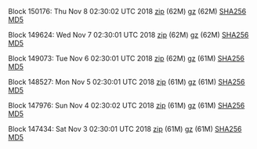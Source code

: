 Block 150176: Thu Nov  8 02:30:02 UTC 2018 [zip](https://files.01coin.io/mainnet/2018-11-08/bootstrap.dat.zip) (62M) [gz](https://files.01coin.io/mainnet/2018-11-08/bootstrap.dat.tar.gz) (62M) [SHA256](https://files.01coin.io/mainnet/2018-11-08/sha256.txt) [MD5](https://files.01coin.io/mainnet/2018-11-08/md5.txt)

Block 149624: Wed Nov  7 02:30:01 UTC 2018 [zip](https://files.01coin.io/mainnet/2018-11-07/bootstrap.dat.zip) (62M) [gz](https://files.01coin.io/mainnet/2018-11-07/bootstrap.dat.tar.gz) (62M) [SHA256](https://files.01coin.io/mainnet/2018-11-07/sha256.txt) [MD5](https://files.01coin.io/mainnet/2018-11-07/md5.txt)

Block 149073: Tue Nov  6 02:30:01 UTC 2018 [zip](https://files.01coin.io/mainnet/2018-11-06/bootstrap.dat.zip) (62M) [gz](https://files.01coin.io/mainnet/2018-11-06/bootstrap.dat.tar.gz) (61M) [SHA256](https://files.01coin.io/mainnet/2018-11-06/sha256.txt) [MD5](https://files.01coin.io/mainnet/2018-11-06/md5.txt)

Block 148527: Mon Nov  5 02:30:01 UTC 2018 [zip](https://files.01coin.io/mainnet/2018-11-05/bootstrap.dat.zip) (61M) [gz](https://files.01coin.io/mainnet/2018-11-05/bootstrap.dat.tar.gz) (61M) [SHA256](https://files.01coin.io/mainnet/2018-11-05/sha256.txt) [MD5](https://files.01coin.io/mainnet/2018-11-05/md5.txt)

Block 147976: Sun Nov  4 02:30:02 UTC 2018 [zip](https://files.01coin.io/mainnet/2018-11-04/bootstrap.dat.zip) (61M) [gz](https://files.01coin.io/mainnet/2018-11-04/bootstrap.dat.tar.gz) (61M) [SHA256](https://files.01coin.io/mainnet/2018-11-04/sha256.txt) [MD5](https://files.01coin.io/mainnet/2018-11-04/md5.txt)

Block 147434: Sat Nov  3 02:30:01 UTC 2018 [zip](https://files.01coin.io/mainnet/2018-11-03/bootstrap.dat.zip) (61M) [gz](https://files.01coin.io/mainnet/2018-11-03/bootstrap.dat.tar.gz) (61M) [SHA256](https://files.01coin.io/mainnet/2018-11-03/sha256.txt) [MD5](https://files.01coin.io/mainnet/2018-11-03/md5.txt)
